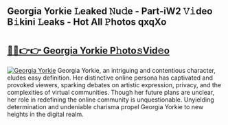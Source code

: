 ## Georgia Yorkie 𝙻eaked 𝙽u𝚍e - Part-iW2 𝚅𝚒deo B𝚒kini 𝙻eaks - Hot All 𝙿hotos qxqXo

# <h2><a href="http://ld5nb3n.urlbe.top/?page=Georgia+Yorkie">🔗🔗👉👉 Georgia Yorkie P𝚑oto𝚜Vid𝚎o</a></h2>

[![Georgia Yorkie](https://i.imgur.com/eBuTRDB.gif)](http://ld5nb3n.urlbe.top/?page=Georgia+Yorkie)
Georgia Yorkie, an intriguing and contentious character, eludes easy definition. Her distinctive online persona has captivated and provoked viewers, sparking debates on artistic expression, privacy, and the complexities of virtual communities. Though her future plans are unclear, her role in redefining the online community is unquestionable. Unyielding determination and undeniable charisma propel Georgia Yorkie to new heights in the digital realm.
